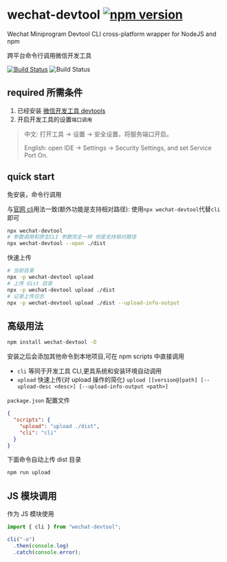 # wechat-devtool [![npm version](https://badge.fury.io/js/wechat-devtool.svg)](https://www.npmjs.com/package/wechat-devtool)

Wechat Miniprogram Devtool CLI cross-platform wrapper for NodeJS and npm

跨平台命令行调用微信开发工具

[![Build Status](https://travis-ci.org/NewFuture/wechat-devtool.svg?branch=master)](https://travis-ci.org/NewFuture/wechat-devtool)
![Build Status](https://github.com/NewFuture/wechat-devtool/workflows/Node%20CI/badge.svg)

## required 所需条件

1. 已经安装 [微信开发工具 devtools](https://developers.weixin.qq.com/miniprogram/dev/devtools/download.html)
2. 开启开发工具的设置`端口调用`

> 中文: 打开工具 -> 设置 -> 安全设置，将服务端口开启。
>
> English: open IDE -> Settings -> Security Settings, and set Service Port On.

## quick start

免安装，命令行调用

与[官网 cli](https://developers.weixin.qq.com/miniprogram/dev/devtools/cli.html)用法一致(额外功能是支持相对路径): 使用`npx wechat-devtool`代替`cli`即可

```bash
npx wechat-devtool
# 参数调用和原生CLI 参数完全一样 但是支持相对路径
npx wechat-devtool --open ./dist
```

快速上传

```bash
# 当前目录
npx -p wechat-devtool upload
# 上传 dist 目录
npx -p wechat-devtool upload ./dist
# 记录上传日志
npx -p wechat-devtool upload ./dist --upload-info-output
```

## 高级用法

```bash
npm install wechat-devtool -D
```

安装之后会添加其他命令到本地项目,可在 npm scripts 中直接调用

- `cli` 等同于开发工具 CLI,更具系统和安装环境自动调用
- `upload` 快速上传(对 upload 操作的简化) `upload [[version@]path] [--upload-desc <desc>] [--upload-info-output <path>]`

`package.json` 配置文件

```json
{
  "scripts": {
    "upload": "upload ./dist",
    "cli": "cli"
  }
}
```

下面命令自动上传 dist 目录

```bash
npm run upload
```

## JS 模块调用

作为 JS 模块使用

```js
import { cli } from "wechat-devtool";

cli("-o")
  .then(console.log)
  .catch(console.error);
```
